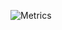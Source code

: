 ![Metrics](https://metrics.lecoq.io/Pablogith?template=classic&isocalendar=1&languages=1&isocalendar.duration=undefined&languages.colors=github&languages.threshold=0%25&config.timezone=Europe%2FBudapest&config.animated=true)
